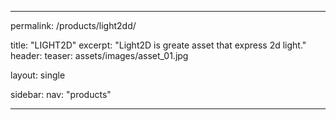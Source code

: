 ---

permalink: /products/light2dd/

title: "LIGHT2D"
excerpt: "Light2D is greate asset that express 2d light."
header:
  teaser: assets/images/asset_01.jpg

layout: single

sidebar: 
  nav: "products"

---